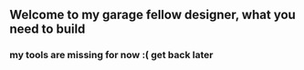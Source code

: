 ## Welcome to my garage fellow designer, what you need to build

### my tools are missing for now :( get back later
